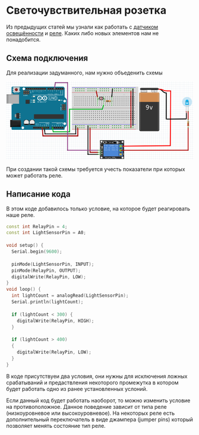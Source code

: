 # Светочувствительная розетка

Из предыдущих статей мы узнали как работать с [датчиком освещённости](02-light-sensor.md) и [реле](02-relay.md). Каких либо новых элементов нам не понадобится.

## Схема подключения

Для реализации задуманного, нам нужно объеденить схемы

![light sensor and relay](../img/02/light-sensor-and-relay.png)

При создании такой схемы требуется учесть показатели при которых может работать реле.

## Написание кода

В этом коде добавилось только условие, на которое будет реагировать наше реле.

```cpp
const int RelayPin = 4;
const int LightSensorPin = A0;

void setup() {
  Serial.begin(9600);

  pinMode(LightSensorPin, INPUT);
  pinMode(RelayPin, OUTPUT);
  digitalWrite(RelayPin, LOW);
}
void loop() {
  int lightCount = analogRead(LightSensorPin);
  Serial.println(lightCount);

  if (lightCount < 300) {
    digitalWrite(RelayPin, HIGH);
  }
  
  if (lightCount > 400)
  {
    digitalWrite(RelayPin, LOW);
  }
}
```

В коде присутствуеи два условия, они нужны для исключения ложных срабатываний и предаствления некоторого промежутка в котором будет работать одно из ранее установленных услоний.

Если данный код будет работать наоборот, то можно изменить условие на противоположное. Данное поведение зависит от типа реле (низкоуровневое или высокоуровневое). На некоторых реле есть дополнительный переключатель в виде джампера (jumper pins) который позволяет менять состояние тип реле.
